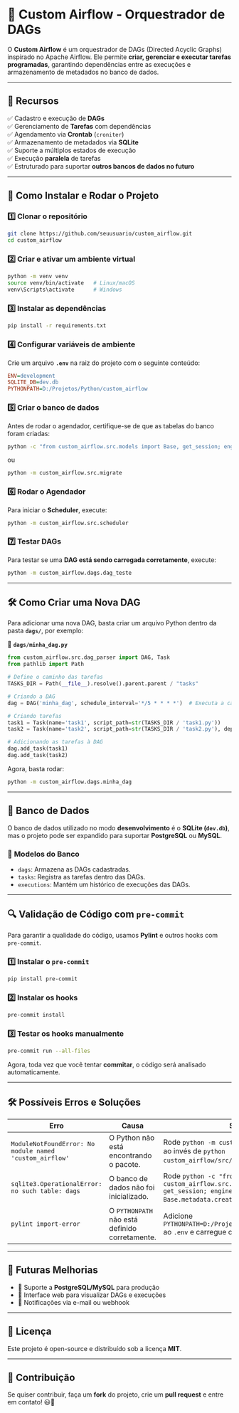 # 🚀 Custom Airflow - Orquestrador de DAGs

O **Custom Airflow** é um orquestrador de DAGs (Directed Acyclic Graphs) inspirado no Apache Airflow. Ele permite **criar, gerenciar e executar tarefas programadas**, garantindo dependências entre as execuções e armazenamento de metadados no banco de dados.

---

## 📌 **Recursos**
✅ Cadastro e execução de **DAGs**  
✅ Gerenciamento de **Tarefas** com dependências  
✅ Agendamento via **Crontab** (`croniter`)  
✅ Armazenamento de metadados via **SQLite**  
✅ Suporte a múltiplos estados de execução  
✅ Execução **paralela** de tarefas  
✅ Estruturado para suportar **outros bancos de dados no futuro**  

---


## 🚀 **Como Instalar e Rodar o Projeto**

### **1️⃣ Clonar o repositório**
```bash
git clone https://github.com/seuusuario/custom_airflow.git
cd custom_airflow
```

### **2️⃣ Criar e ativar um ambiente virtual**
```bash
python -m venv venv
source venv/bin/activate   # Linux/macOS
venv\Scripts\activate      # Windows
```

### **3️⃣ Instalar as dependências**
```bash
pip install -r requirements.txt
```

### **4️⃣ Configurar variáveis de ambiente**
Crie um arquivo **`.env`** na raiz do projeto com o seguinte conteúdo:
```ini
ENV=development
SQLITE_DB=dev.db
PYTHONPATH=D:/Projetos/Python/custom_airflow
```

### **5️⃣ Criar o banco de dados**
Antes de rodar o agendador, certifique-se de que as tabelas do banco foram criadas:
```bash
python -c "from custom_airflow.src.models import Base, get_session; engine = get_session().bind; Base.metadata.create_all(engine)"
```
ou 
```bash
python -m custom_airflow.src.migrate
```

### **6️⃣ Rodar o Agendador**
Para iniciar o **Scheduler**, execute:
```bash
python -m custom_airflow.src.scheduler
```

### **7️⃣ Testar DAGs**
Para testar se uma **DAG está sendo carregada corretamente**, execute:
```bash
python -m custom_airflow.dags.dag_teste
```

---

## 🛠 **Como Criar uma Nova DAG**
Para adicionar uma nova DAG, basta criar um arquivo Python dentro da pasta **`dags/`**, por exemplo:

📌 **`dags/minha_dag.py`**
```python
from custom_airflow.src.dag_parser import DAG, Task
from pathlib import Path

# Define o caminho das tarefas
TASKS_DIR = Path(__file__).resolve().parent.parent / "tasks"

# Criando a DAG
dag = DAG('minha_dag', schedule_interval='*/5 * * * *')  # Executa a cada 5 minutos

# Criando tarefas
task1 = Task(name='task1', script_path=str(TASKS_DIR / 'task1.py'))
task2 = Task(name='task2', script_path=str(TASKS_DIR / 'task2.py'), dependencies=['task1'])

# Adicionando as tarefas à DAG
dag.add_task(task1)
dag.add_task(task2)
```

Agora, basta rodar:

```bash
python -m custom_airflow.dags.minha_dag
```

---

## 📜 **Banco de Dados**
O banco de dados utilizado no modo **desenvolvimento** é o **SQLite (`dev.db`)**, mas o projeto pode ser expandido para suportar **PostgreSQL** ou **MySQL**.

### 📌 **Modelos do Banco**
- `dags`: Armazena as DAGs cadastradas.
- `tasks`: Registra as tarefas dentro das DAGs.
- `executions`: Mantém um histórico de execuções das DAGs.

---

## 🔍 **Validação de Código com `pre-commit`**
Para garantir a qualidade do código, usamos **Pylint** e outros hooks com `pre-commit`.

### **1️⃣ Instalar o `pre-commit`**
```bash
pip install pre-commit
```

### **2️⃣ Instalar os hooks**
```bash
pre-commit install
```

### **3️⃣ Testar os hooks manualmente**
```bash
pre-commit run --all-files
```

Agora, toda vez que você tentar **commitar**, o código será analisado automaticamente.

---

## 🛠 **Possíveis Erros e Soluções**
| Erro | Causa | Solução |
|------|-------|---------|
| `ModuleNotFoundError: No module named 'custom_airflow'` | O Python não está encontrando o pacote. | Rode `python -m custom_airflow.src.scheduler` ao invés de `python custom_airflow/src/scheduler.py`. |
| `sqlite3.OperationalError: no such table: dags` | O banco de dados não foi inicializado. | Rode `python -c "from custom_airflow.src.models import Base, get_session; engine = get_session().bind; Base.metadata.create_all(engine)"`. |
| `pylint import-error` | O `PYTHONPATH` não está definido corretamente. | Adicione `PYTHONPATH=D:/Projetos/Python/custom_airflow` ao `.env` e carregue com `load_dotenv()`. |

---

## 📌 **Futuras Melhorias**
- 🔹 Suporte a **PostgreSQL/MySQL** para produção  
- 🔹 Interface web para visualizar DAGs e execuções  
- 🔹 Notificações via e-mail ou webhook  

---

## 📜 **Licença**
Este projeto é open-source e distribuído sob a licença **MIT**.

---

## 🙌 **Contribuição**
Se quiser contribuir, faça um **fork** do projeto, crie um **pull request** e entre em contato! 😃🚀
